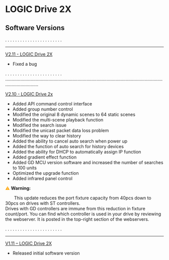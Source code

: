 # LOGIC Drive 2X

## Software Versions
. . . . . . . . . . . . . . . . . . . . . . .
* * * * * * * * * * * * * * * * * * * * * * * * * * * * * * * * * * * * * * * * * * * * * * * * * * * * * * * * * * * * * * * * * * * * * * * * * * * 


[V2.11 - LOGIC Drive 2X](https://github.com/CHAUVET-ILUMINARC/LOGICDRIVE2X/blob/7eb3b56d28cbc827d1dc01139779bd22e7eeb329/firmware/V2.11_241009.zip)
- Fixed a bug

. . . . . . . . . . . . . . . . . . . . . . .
......................................................................................................................................................

[V2.10 - LOGIC Drive 2x](https://github.com/CHAUVET-ILUMINARC/LOGICDRIVE2X/blob/e22260eed2113e39ece7b5eba9544171aec7b2e3/firmware/V2.10_240826.zip)
- Added API command control interface
- Added group number control
- Modified the original 8 dynamic scenes to 64 static scenes
- Modified the multi-scene playback function
- Modified the search issue
- Modified the unicast packet data loss problem
- Modified the way to clear history
- Added the ability to cancel auto search when power up
- Added the function of auto search for history devices
- Added the ability for DHCP to automatically assign IP function
- Added gradient effect function
- Added GD MCU version software and increased the number of searches to 100 units
- Optimized the upgrade function
- Added infrared panel control

<span style="color:orange">⚠️</span> <strong>Warning:</strong>
<div style="margin-left: 2em; display: inline;">
  This update reduces the port fixture capacity from 40pcs down to 30pcs on drives with ST controllers. <br>
  Drives with GD controllers are immune from this reduction in fixture count/port. You can find which controller is used in your drive by reviewing the webserver. It is posted in the top-right section of the webservers.
</div>

. . . . . . . . . . . . . . . . . . . . . . .
* * * * * * * * * * * * * * * * * * * * * * * * * * * * * * * * * * * * * * * * * * * * * * * * * * * * * * * * * * * * * * * * * * * * * * * * * * * 


[V1.11 – LOGIC Drive 2X](https://github.com/CHAUVET-ILUMINARC/LOGICDRIVE2X/blob/e22260eed2113e39ece7b5eba9544171aec7b2e3/firmware/V1.11_221129.zip)
- Released initial software version
